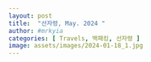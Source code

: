 ```yaml
---
layout: post
title:  "선자령, May. 2024 "
author: #mrkyia
categories: [ Travels, 백패킹, 선자령 ]
image: assets/images/2024-01-18_1.jpg
---
```


